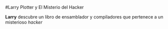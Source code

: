 #Larry Plotter y El Misterio del Hacker

**Larry** descubre un libro de ensamblador y compiladores
que pertenece a un misterioso *hacker*
